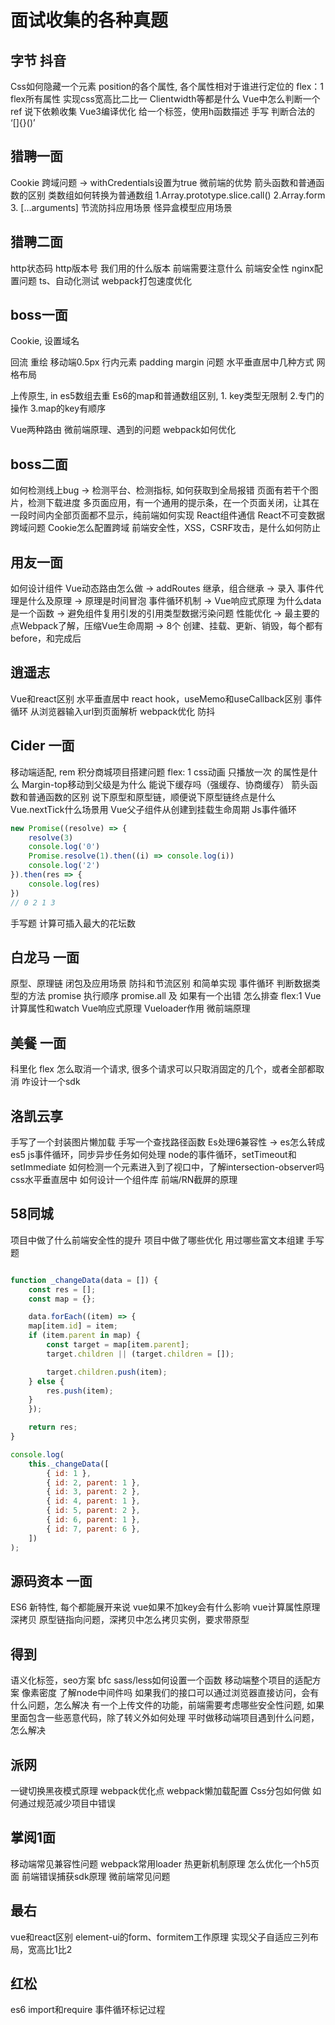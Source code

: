 # 面试收集的各种真题

## 字节 抖音

Css如何隐藏一个元素
position的各个属性, 各个属性相对于谁进行定位的
flex：1
flex所有属性
实现css宽高比二比一
Clientwidth等都是什么
Vue中怎么判断一个ref
说下依赖收集
Vue3编译优化
给一个标签，使用h函数描述
手写 判断合法的 ‘[]{}()’

## 猎聘一面

Cookie 跨域问题 -> withCredentials设置为true
微前端的优势
箭头函数和普通函数的区别
类数组如何转换为普通数组 1.Array.prototype.slice.call() 2.Array.form 3. […arguments]
节流防抖应用场景
怪异盒模型应用场景

## 猎聘二面

http状态码
http版本号 我们用的什么版本 前端需要注意什么
前端安全性
nginx配置问题
ts、自动化测试
webpack打包速度优化

## boss一面

Cookie, 设置域名

回流 重绘
移动端0.5px
行内元素 padding margin 问题
水平垂直居中几种方式
网格布局

上传原生, in
es5数组去重
Es6的map和普通数组区别, 1. key类型无限制 2.专门的操作 3.map的key有顺序

Vue两种路由
微前端原理、遇到的问题
webpack如何优化

## boss二面

如何检测线上bug -> 检测平台、检测指标, 如何获取到全局报错
页面有若干个图片，检测下载进度
多页面应用，有一个通用的提示条，在一个页面关闭，让其在一段时间内全部页面都不显示，纯前端如何实现
React组件通信
React不可变数据
跨域问题
Cookie怎么配置跨域
前端安全性，XSS，CSRF攻击，是什么如何防止

## 用友一面

如何设计组件
Vue动态路由怎么做 -> addRoutes
继承，组合继承 -> 录入
事件代理是什么及原理 -> 原理是时间冒泡
事件循环机制 -> 
Vue响应式原理 
为什么data是一个函数 -> 避免组件复用引发的引用类型数据污染问题
性能优化 -> 最主要的点Webpack了解，压缩Vue生命周期 -> 8个 创建、挂载、更新、销毁，每个都有before，和完成后


## 逍遥志

Vue和react区别
水平垂直居中
react hook，useMemo和useCallback区别
事件循环
从浏览器输入url到页面解析
webpack优化
防抖

## Cider 一面

移动端适配, rem
积分商城项目搭建问题
flex: 1
css动画 只播放一次 的属性是什么
Margin-top移动到父级是为什么
能说下缓存吗（强缓存、协商缓存）
箭头函数和普通函数的区别
说下原型和原型链，顺便说下原型链终点是什么
Vue.nextTick什么场景用
Vue父子组件从创建到挂载生命周期
Js事件循环

```js
new Promise((resolve) => {
    resolve(3)
    console.log('0')
    Promise.resolve(1).then((i) => console.log(i))
    console.log('2')
}).then(res => {
    console.log(res)
})
// 0 2 1 3
```

手写题 计算可插入最大的花坛数

## 白龙马 一面

原型、原理链
闭包及应用场景
防抖和节流区别 和简单实现
事件循环
判断数据类型的方法
promise 执行顺序
promise.all 及 如果有一个出错 怎么排查
flex:1
Vue 计算属性和watch
Vue响应式原理
Vueloader作用
微前端原理

## 美餐 一面

科里化
flex
怎么取消一个请求, 很多个请求可以只取消固定的几个，或者全部都取消
咋设计一个sdk

## 洛凯云享

手写了一个封装图片懒加载
手写一个查找路径函数
Es处理6兼容性 -> es怎么转成es5
js事件循环，同步异步任务如何处理
node的事件循环，setTimeout和setImmediate
如何检测一个元素进入到了视口中，了解intersection-observer吗
css水平垂直居中
如何设计一个组件库
前端/RN截屏的原理

## 58同城

项目中做了什么前端安全性的提升
项目中做了哪些优化
用过哪些富文本组建
手写题

```js

function _changeData(data = []) {
    const res = [];
    const map = {};

    data.forEach((item) => {
    map[item.id] = item;
    if (item.parent in map) { 
        const target = map[item.parent];
        target.children || (target.children = []);

        target.children.push(item);
    } else {
        res.push(item);
    }
    });

    return res;
}

console.log(
    this._changeData([
        { id: 1 },
        { id: 2, parent: 1 },
        { id: 3, parent: 2 },
        { id: 4, parent: 1 },
        { id: 5, parent: 2 },
        { id: 6, parent: 1 },
        { id: 7, parent: 6 },
    ])
);

```

## 源码资本 一面

ES6 新特性, 每个都能展开来说
vue如果不加key会有什么影响
vue计算属性原理
深拷贝
原型链指向问题，深拷贝中怎么拷贝实例，要求带原型

## 得到

语义化标签，seo方案
bfc
sass/less如何设置一个函数
移动端整个项目的适配方案
像素密度
了解node中间件吗
如果我们的接口可以通过浏览器直接访问，会有什么问题，怎么解决
有一个上传文件的功能，前端需要考虑哪些安全性问题, 如果里面包含一些恶意代码，除了转义外如何处理
平时做移动端项目遇到什么问题，怎么解决

## 派网

一键切换黑夜模式原理
webpack优化点
webpack懒加载配置
Css分包如何做
如何通过规范减少项目中错误

## 掌阅1面

移动端常见兼容性问题
webpack常用loader
热更新机制原理
怎么优化一个h5页面
前端错误捕获sdk原理
微前端常见问题

## 最右

vue和react区别
element-ui的form、formitem工作原理
实现父子自适应三列布局，宽高比1比2

## 红松

es6 import和require
事件循环标记过程
